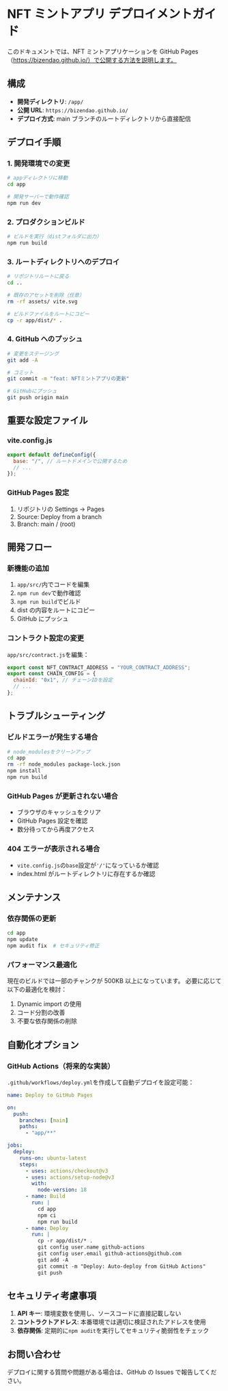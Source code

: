 # NFT ミントアプリ デプロイメントガイド

このドキュメントでは、NFT ミントアプリケーションを GitHub Pages（https://bizendao.github.io/）で公開する方法を説明します。

## 構成

- **開発ディレクトリ**: `/app/`
- **公開 URL**: `https://bizendao.github.io/`
- **デプロイ方式**: main ブランチのルートディレクトリから直接配信

## デプロイ手順

### 1. 開発環境での変更

```bash
# appディレクトリに移動
cd app

# 開発サーバーで動作確認
npm run dev
```

### 2. プロダクションビルド

```bash
# ビルドを実行（distフォルダに出力）
npm run build
```

### 3. ルートディレクトリへのデプロイ

```bash
# リポジトリルートに戻る
cd ..

# 既存のアセットを削除（任意）
rm -rf assets/ vite.svg

# ビルドファイルをルートにコピー
cp -r app/dist/* .
```

### 4. GitHub へのプッシュ

```bash
# 変更をステージング
git add -A

# コミット
git commit -m "feat: NFTミントアプリの更新"

# GitHubにプッシュ
git push origin main
```

## 重要な設定ファイル

### vite.config.js

```javascript
export default defineConfig({
  base: "/", // ルートドメインで公開するため
  // ...
});
```

### GitHub Pages 設定

1. リポジトリの Settings → Pages
2. Source: Deploy from a branch
3. Branch: main / (root)

## 開発フロー

### 新機能の追加

1. `app/src/`内でコードを編集
2. `npm run dev`で動作確認
3. `npm run build`でビルド
4. dist の内容をルートにコピー
5. GitHub にプッシュ

### コントラクト設定の変更

`app/src/contract.js`を編集：

```javascript
export const NFT_CONTRACT_ADDRESS = "YOUR_CONTRACT_ADDRESS";
export const CHAIN_CONFIG = {
  chainId: "0x1", // チェーンIDを設定
  // ...
};
```

## トラブルシューティング

### ビルドエラーが発生する場合

```bash
# node_modulesをクリーンアップ
cd app
rm -rf node_modules package-lock.json
npm install
npm run build
```

### GitHub Pages が更新されない場合

- ブラウザのキャッシュをクリア
- GitHub Pages 設定を確認
- 数分待ってから再度アクセス

### 404 エラーが表示される場合

- `vite.config.js`の`base`設定が`'/'`になっているか確認
- index.html がルートディレクトリに存在するか確認

## メンテナンス

### 依存関係の更新

```bash
cd app
npm update
npm audit fix  # セキュリティ修正
```

### パフォーマンス最適化

現在のビルドでは一部のチャンクが 500KB 以上になっています。
必要に応じて以下の最適化を検討：

1. Dynamic import の使用
2. コード分割の改善
3. 不要な依存関係の削除

## 自動化オプション

### GitHub Actions（将来的な実装）

`.github/workflows/deploy.yml`を作成して自動デプロイを設定可能：

```yaml
name: Deploy to GitHub Pages

on:
  push:
    branches: [main]
    paths:
      - "app/**"

jobs:
  deploy:
    runs-on: ubuntu-latest
    steps:
      - uses: actions/checkout@v3
      - uses: actions/setup-node@v3
        with:
          node-version: 18
      - name: Build
        run: |
          cd app
          npm ci
          npm run build
      - name: Deploy
        run: |
          cp -r app/dist/* .
          git config user.name github-actions
          git config user.email github-actions@github.com
          git add -A
          git commit -m "Deploy: Auto-deploy from GitHub Actions"
          git push
```

## セキュリティ考慮事項

1. **API キー**: 環境変数を使用し、ソースコードに直接記載しない
2. **コントラクトアドレス**: 本番環境では適切に検証されたアドレスを使用
3. **依存関係**: 定期的に`npm audit`を実行してセキュリティ脆弱性をチェック

## お問い合わせ

デプロイに関する質問や問題がある場合は、GitHub の Issues で報告してください。
